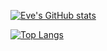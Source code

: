 [![Eve's GitHub stats](https://github-readme-stats.vercel.app/api?username=programmeroftheeve)](https://github.com/anuraghazra/github-readme-stats)

[![Top Langs](https://github-readme-stats.vercel.app/api/top-langs/?username=programmeroftheeve&layout=compact&hide=Jupyter+Notebook&langs_count=9&exclude_repo=TSP-Project,ProfConn,TaskNumHider,programmeroftheeve.github.io,Bonzai2015,JetsonTK1-Kernel-Grinch,qmk_firmware,aravis,linenoise,nanogui)](https://github.com/anuraghazra/github-readme-stats)
